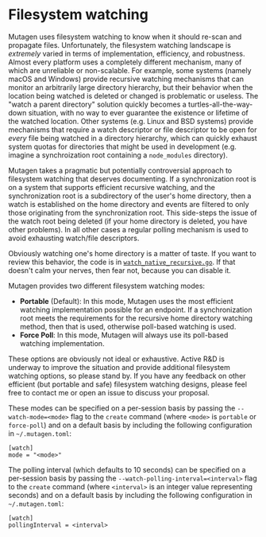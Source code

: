 # Filesystem watching

Mutagen uses filesystem watching to know when it should re-scan and propagate
files. Unfortunately, the filesystem watching landscape is *extremely* varied in
terms of implementation, efficiency, and robustness. Almost every platform uses
a completely different mechanism, many of which are unreliable or non-scalable.
For example, some systems (namely macOS and Windows) provide recursive watching
mechanisms that can monitor an arbitrarily large directory hierarchy, but their
behavior when the location being watched is deleted or changed is problematic or
useless. The "watch a parent directory" solution quickly becomes a
turtles-all-the-way-down situation, with no way to ever guarantee the existence
or lifetime of the watched location. Other systems (e.g. Linux and BSD systems)
provide mechanisms that require a watch descriptor or file descriptor to be open
for *every* file being watched in a directory hierarchy, which can quickly
exhaust system quotas for directories that might be used in development (e.g.
imagine a synchroization root containing a `node_modules` directory).

Mutagen takes a pragmatic but potentially controversial approach to filesystem
watching that deserves documenting. If a synchronization root is on a system
that supports efficient recursive watching, and the synchronization root is a
subdirectory of the user's home directory, then a watch is established on the
home directory and events are filtered to only those originating from the
synchronization root. This side-steps the issue of the watch root being deleted
(if your home directory is deleted, you have other problems). In all other cases
a regular polling mechanism is used to avoid exhausting watch/file descriptors.

Obviously watching one's home directory is a matter of taste. If you want to
review this behavior, the code is in
[`watch_native_recursive.go`](https://github.com/havoc-io/mutagen/blob/master/pkg/filesystem/watch_native_recursive.go).
If that doesn't calm your nerves, then fear not, because you can disable it.

Mutagen provides two different filesystem watching modes:

- **Portable** (Default): In this mode, Mutagen uses the most efficient watching
  implementation possible for an endpoint. If a synchronization root meets the
  requirements for the recursive home directory watching method, then that is
  used, otherwise poll-based watching is used.
- **Force Poll**: In this mode, Mutagen will always use its poll-based watching
  implementation.

These options are obviously not ideal or exhaustive. Active R&D is underway to
improve the situation and provide additional filesystem watching options, so
please stand by. If you have any feedback on other efficient (but portable and
safe) filesystem watching designs, please feel free to contact me or open an
issue to discuss your proposal.

These modes can be specified on a per-session basis by passing the
`--watch-mode=<mode>` flag to the `create` command (where `<mode>` is `portable`
or `force-poll`) and on a default basis by including the following configuration
in `~/.mutagen.toml`:

    [watch]
    mode = "<mode>"

The polling interval (which defaults to 10 seconds) can be specified on a
per-session basis by passing the `--watch-polling-interval=<interval>` flag to
the `create` command (where `<interval>` is an integer value representing
seconds) and on a default basis by including the following configuration in
`~/.mutagen.toml`:

    [watch]
    pollingInterval = <interval>
